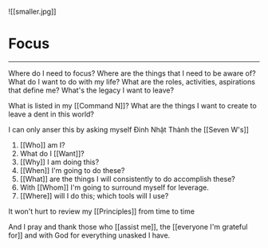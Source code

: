 ![[smaller.jpg]]
# Focus
---

Where do I need to focus? Where are the things that I need to be aware of? What do I want to do with my life? What are the roles, activities, aspirations that define me? What's the legacy I want to leave?

What is listed in my [[Command N]]? What are the things I want to create to leave a dent in this world?

I can only anser this by asking myself Đinh Nhật Thành the [[Seven W's]]

1. [[Who]] am I?
2. What do I [[Want]]?
3. [[Why]] I am doing this?
4. [[When]] I'm going to do these?
5. [[What]] are the things I will consistently to do accomplish these?
6. With [[Whom]] I'm going to surround myself for leverage.
7. [[Where]] will I do this; which tools will I use?

It won't hurt to review my [[Principles]] from time to time

And I pray and thank those who [[assist me]], the [[everyone I'm grateful for]] and with God for everything unasked I have.




